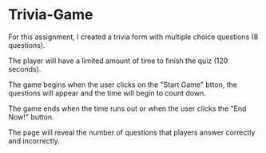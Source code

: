 # Trivia-Game

For this assignment, I created a trivia form with multiple choice questions (8 questions). 

The player will have a limited amount of time to finish the quiz (120 seconds).

The game begins when the user clicks on the "Start Game" btton, the questions will appear and the time will begin to count down. 

The game ends when the time runs out or when the user clicks the "End Now!" button. 

The page will reveal the number of questions that players answer correctly and incorrectly.